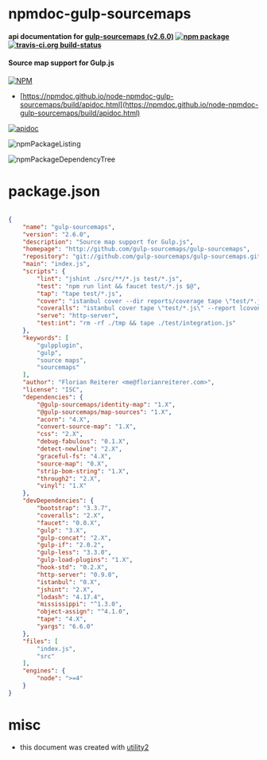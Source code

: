 # npmdoc-gulp-sourcemaps

#### api documentation for  [gulp-sourcemaps (v2.6.0)](http://github.com/gulp-sourcemaps/gulp-sourcemaps)  [![npm package](https://img.shields.io/npm/v/npmdoc-gulp-sourcemaps.svg?style=flat-square)](https://www.npmjs.org/package/npmdoc-gulp-sourcemaps) [![travis-ci.org build-status](https://api.travis-ci.org/npmdoc/node-npmdoc-gulp-sourcemaps.svg)](https://travis-ci.org/npmdoc/node-npmdoc-gulp-sourcemaps)

#### Source map support for Gulp.js

[![NPM](https://nodei.co/npm/gulp-sourcemaps.png?downloads=true&downloadRank=true&stars=true)](https://www.npmjs.com/package/gulp-sourcemaps)

- [https://npmdoc.github.io/node-npmdoc-gulp-sourcemaps/build/apidoc.html](https://npmdoc.github.io/node-npmdoc-gulp-sourcemaps/build/apidoc.html)

[![apidoc](https://npmdoc.github.io/node-npmdoc-gulp-sourcemaps/build/screenCapture.buildCi.browser.%252Ftmp%252Fbuild%252Fapidoc.html.png)](https://npmdoc.github.io/node-npmdoc-gulp-sourcemaps/build/apidoc.html)

![npmPackageListing](https://npmdoc.github.io/node-npmdoc-gulp-sourcemaps/build/screenCapture.npmPackageListing.svg)

![npmPackageDependencyTree](https://npmdoc.github.io/node-npmdoc-gulp-sourcemaps/build/screenCapture.npmPackageDependencyTree.svg)



# package.json

```json

{
    "name": "gulp-sourcemaps",
    "version": "2.6.0",
    "description": "Source map support for Gulp.js",
    "homepage": "http://github.com/gulp-sourcemaps/gulp-sourcemaps",
    "repository": "git://github.com/gulp-sourcemaps/gulp-sourcemaps.git",
    "main": "index.js",
    "scripts": {
        "lint": "jshint ./src/**/*.js test/*.js",
        "test": "npm run lint && faucet test/*.js $@",
        "tap": "tape test/*.js",
        "cover": "istanbul cover --dir reports/coverage tape \"test/*.js\"",
        "coveralls": "istanbul cover tape \"test/*.js\" --report lcovonly && cat ./coverage/lcov.info | coveralls && rm -rf ./coverage",
        "serve": "http-server",
        "test:int": "rm -rf ./tmp && tape ./test/integration.js"
    },
    "keywords": [
        "gulpplugin",
        "gulp",
        "source maps",
        "sourcemaps"
    ],
    "author": "Florian Reiterer <me@florianreiterer.com>",
    "license": "ISC",
    "dependencies": {
        "@gulp-sourcemaps/identity-map": "1.X",
        "@gulp-sourcemaps/map-sources": "1.X",
        "acorn": "4.X",
        "convert-source-map": "1.X",
        "css": "2.X",
        "debug-fabulous": "0.1.X",
        "detect-newline": "2.X",
        "graceful-fs": "4.X",
        "source-map": "0.X",
        "strip-bom-string": "1.X",
        "through2": "2.X",
        "vinyl": "1.X"
    },
    "devDependencies": {
        "bootstrap": "3.3.7",
        "coveralls": "2.X",
        "faucet": "0.0.X",
        "gulp": "3.X",
        "gulp-concat": "2.X",
        "gulp-if": "2.0.2",
        "gulp-less": "3.3.0",
        "gulp-load-plugins": "1.X",
        "hook-std": "0.2.X",
        "http-server": "0.9.0",
        "istanbul": "0.X",
        "jshint": "2.X",
        "lodash": "4.17.4",
        "mississippi": "^1.3.0",
        "object-assign": "^4.1.0",
        "tape": "4.X",
        "yargs": "6.6.0"
    },
    "files": [
        "index.js",
        "src"
    ],
    "engines": {
        "node": ">=4"
    }
}
```



# misc
- this document was created with [utility2](https://github.com/kaizhu256/node-utility2)

